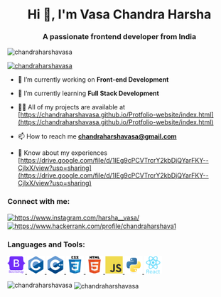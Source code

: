 <h1 align="center">Hi 👋, I'm Vasa Chandra Harsha</h1>
<h3 align="center">A passionate frontend developer from India</h3>

<p align="left"> <img src="https://komarev.com/ghpvc/?username=chandraharshavasa&label=Profile%20views&color=0e75b6&style=flat" alt="chandraharshavasa" /> </p>

<p align="left"> <a href="https://github.com/ryo-ma/github-profile-trophy"><img src="https://github-profile-trophy.vercel.app/?username=chandraharshavasa" alt="chandraharshavasa" /></a> </p>

- 🔭 I’m currently working on **Front-end Development**

- 🌱 I’m currently learning **Full Stack Development**

- 👨‍💻 All of my projects are available at [https://chandraharshavasa.github.io/Protfolio-website/index.html](https://chandraharshavasa.github.io/Protfolio-website/index.html)

- 📫 How to reach me **chandraharshavasa@gmail.com**

- 📄 Know about my experiences [https://drive.google.com/file/d/1IEg9cPCVTrcrY2kbDjQYarFKY--CjIxX/view?usp=sharing](https://drive.google.com/file/d/1IEg9cPCVTrcrY2kbDjQYarFKY--CjIxX/view?usp=sharing)

<h3 align="left">Connect with me:</h3>
<p align="left">
<a href="https://instagram.com/https://www.instagram.com/harsha__vasa/" target="blank"><img align="center" src="https://raw.githubusercontent.com/rahuldkjain/github-profile-readme-generator/master/src/images/icons/Social/instagram.svg" alt="https://www.instagram.com/harsha__vasa/" height="30" width="40" /></a>
<a href="https://www.hackerrank.com/https://www.hackerrank.com/profile/chandraharshava1" target="blank"><img align="center" src="https://raw.githubusercontent.com/rahuldkjain/github-profile-readme-generator/master/src/images/icons/Social/hackerrank.svg" alt="https://www.hackerrank.com/profile/chandraharshava1" height="30" width="40" /></a>
</p>

<h3 align="left">Languages and Tools:</h3>
<p align="left"> <a href="https://getbootstrap.com" target="_blank" rel="noreferrer"> <img src="https://raw.githubusercontent.com/devicons/devicon/master/icons/bootstrap/bootstrap-plain-wordmark.svg" alt="bootstrap" width="40" height="40"/> </a> <a href="https://www.cprogramming.com/" target="_blank" rel="noreferrer"> <img src="https://raw.githubusercontent.com/devicons/devicon/master/icons/c/c-original.svg" alt="c" width="40" height="40"/> </a> <a href="https://www.w3schools.com/cpp/" target="_blank" rel="noreferrer"> <img src="https://raw.githubusercontent.com/devicons/devicon/master/icons/cplusplus/cplusplus-original.svg" alt="cplusplus" width="40" height="40"/> </a> <a href="https://www.w3schools.com/css/" target="_blank" rel="noreferrer"> <img src="https://raw.githubusercontent.com/devicons/devicon/master/icons/css3/css3-original-wordmark.svg" alt="css3" width="40" height="40"/> </a> <a href="https://www.w3.org/html/" target="_blank" rel="noreferrer"> <img src="https://raw.githubusercontent.com/devicons/devicon/master/icons/html5/html5-original-wordmark.svg" alt="html5" width="40" height="40"/> </a> <a href="https://developer.mozilla.org/en-US/docs/Web/JavaScript" target="_blank" rel="noreferrer"> <img src="https://raw.githubusercontent.com/devicons/devicon/master/icons/javascript/javascript-original.svg" alt="javascript" width="40" height="40"/> </a> <a href="https://www.python.org" target="_blank" rel="noreferrer"> <img src="https://raw.githubusercontent.com/devicons/devicon/master/icons/python/python-original.svg" alt="python" width="40" height="40"/> </a> <a href="https://reactjs.org/" target="_blank" rel="noreferrer"> <img src="https://raw.githubusercontent.com/devicons/devicon/master/icons/react/react-original-wordmark.svg" alt="react" width="40" height="40"/> </a> </p>

<p><img align="left" src="https://github-readme-stats.vercel.app/api/top-langs?username=chandraharshavasa&show_icons=true&locale=en&layout=compact" alt="chandraharshavasa" /></p>

<p>&nbsp;<img align="center" src="https://github-readme-stats.vercel.app/api?username=chandraharshavasa&show_icons=true&locale=en" alt="chandraharshavasa" /></p>
